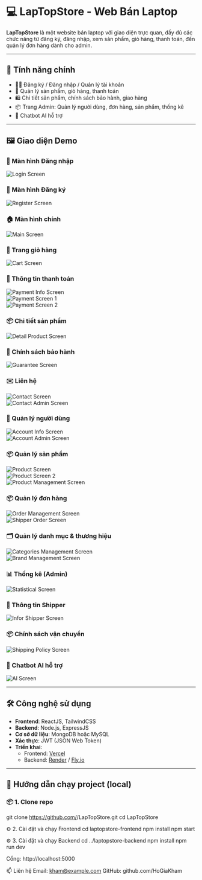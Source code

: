 # 💻 LapTopStore - Web Bán Laptop

**LapTopStore** là một website bán laptop với giao diện trực quan, đầy đủ các chức năng từ đăng ký, đăng nhập, xem sản phẩm, giỏ hàng, thanh toán, đến quản lý đơn hàng dành cho admin.

---

## 🚀 Tính năng chính

- 🧑‍💻 Đăng ký / Đăng nhập / Quản lý tài khoản
- 🛒 Quản lý sản phẩm, giỏ hàng, thanh toán
- 🛍️ Chi tiết sản phẩm, chính sách bảo hành, giao hàng
- 📦 Trang Admin: Quản lý người dùng, đơn hàng, sản phẩm, thống kê
- 🤖 Chatbot AI hỗ trợ

---

## 🖼️ Giao diện Demo

### 🔐 Màn hình Đăng nhập
![Login Screen](./image/LoginScreen.png)

### 📝 Màn hình Đăng ký
![Register Screen](./image/RegisterScreen.png)

### 🏠 Màn hình chính
![Main Screen](./image/MainScreen.png)

### 🛒 Trang giỏ hàng
![Cart Screen](./image/CartScreen.png)

### 📄 Thông tin thanh toán
![Payment Info Screen](./image/PaymentInforScreen.png)  
![Payment Screen 1](./image/PaymentScreen1.png)  
![Payment Screen 2](./image/PaymentScreen2.png)

### 📦 Chi tiết sản phẩm
![Detail Product Screen](./image/DetailProductScreen.png)

### 🔧 Chính sách bảo hành
![Guarantee Screen](./image/GuaranteeScreen.png)

### ✉️ Liên hệ
![Contact Screen](./image/ContactScreen.png)  
![Contact Admin Screen](./image/ContactAdminScreen.png)

### 👤 Quản lý người dùng
![Account Info Screen](./image/AccountInforScreen.png)  
![Account Admin Screen](./image/AccountAdminScreen.png)

### 📦 Quản lý sản phẩm
![Product Screen](./image/ProductScreen.png)  
![Product Screen 2](./image/ProductScreen2.png)  
![Product Management Screen](./image/ProductManagementScreen.png)

### 📦 Quản lý đơn hàng
![Order Management Screen](./image/OrderManagementScreen.png)  
![Shipper Order Screen](./image/ShipperOrderScreen.png)

### 🗂️ Quản lý danh mục & thương hiệu
![Categories Management Screen](./image/CategoriesManagementScreen.png)  
![Brand Management Screen](./image/BrandManagementScreen.png)

### 📊 Thống kê (Admin)
![Statistical Screen](./image/StaticalScreen.png)

### 🚚 Thông tin Shipper
![Infor Shipper Screen](./image/InforShipperScreen.png)

### 📦 Chính sách vận chuyển
![Shipping Policy Screen](./image/ShippingPolicyScreen.png)

### 🤖 Chatbot AI hỗ trợ
![AI Screen](./image/AIScreen.png)

---

## 🛠️ Công nghệ sử dụng

- **Frontend**: ReactJS, TailwindCSS
- **Backend**: Node.js, ExpressJS
- **Cơ sở dữ liệu**: MongoDB hoặc MySQL
- **Xác thực**: JWT (JSON Web Token)
- **Triển khai**:
  - Frontend: [Vercel](https://vercel.com/)
  - Backend: [Render](https://render.com/) / [Fly.io](https://fly.io/)

---

## 🏁 Hướng dẫn chạy project (local)

### 📦 1. Clone repo

git clone https://github.com/<your-username>/LapTopStore.git
cd LapTopStore

⚙️ 2. Cài đặt và chạy Frontend
cd laptopstore-frontend
npm install
npm start

⚙️ 3. Cài đặt và chạy Backend
cd ../laptopstore-backend
npm install
npm run dev

Cổng: http://localhost:5000

📫 Liên hệ
Email: kham@example.com
GitHub: github.com/HoGiaKham
